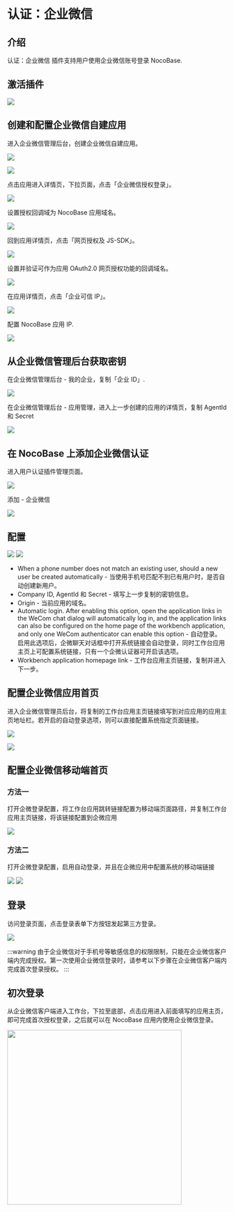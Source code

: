 # 认证：企业微信

<PluginInfo commercial="true" name="auth-wecom"></PluginInfo>

## 介绍

认证：企业微信 插件支持用户使用企业微信账号登录 NocoBase.

## 激活插件

![](https://static-docs.nocobase.com/202406272056962.png)

## 创建和配置企业微信自建应用

进入企业微信管理后台，创建企业微信自建应用。

![](https://static-docs.nocobase.com/202406272101321.png)

![](https://static-docs.nocobase.com/202406272102087.png)

点击应用进入详情页，下拉页面，点击「企业微信授权登录」。

![](https://static-docs.nocobase.com/202406272104655.png)

设置授权回调域为 NocoBase 应用域名。

![](https://static-docs.nocobase.com/202406272105662.png)

回到应用详情页，点击「网页授权及 JS-SDK」。

![](https://static-docs.nocobase.com/202406272107063.png)

设置并验证可作为应用 OAuth2.0 网页授权功能的回调域名。

![](https://static-docs.nocobase.com/202406272107899.png)

在应用详情页，点击「企业可信 IP」。

![](https://static-docs.nocobase.com/202406272108834.png)

配置 NocoBase 应用 IP.

![](https://static-docs.nocobase.com/202406272109805.png)

## 从企业微信管理后台获取密钥

在企业微信管理后台 - 我的企业，复制「企业 ID」.

![](https://static-docs.nocobase.com/202406272111637.png)

在企业微信管理后台 - 应用管理，进入上一步创建的应用的详情页，复制 AgentId 和 Secret

![](https://static-docs.nocobase.com/202406272122322.png)

## 在 NocoBase 上添加企业微信认证

进入用户认证插件管理页面。

![](https://static-docs.nocobase.com/202406272115044.png)

添加 - 企业微信

![](https://static-docs.nocobase.com/202406272115805.png)

## 配置

![](./static/screenshot-wecom-config1.png)
![](./static/screenshot-wecom-config2.png)


- When a phone number does not match an existing user, should a new user be created automatically - 当使用手机号匹配不到已有用户时，是否自动创建新用户。
- Company ID, AgentId 和 Secret - 填写上一步复制的密钥信息。
- Origin - 当前应用的域名。
- Automatic login. After enabling this option, open the application links in the WeCom chat dialog will automatically log in, and the application links can also be configured on the home page of the workbench application, and only one WeCom authenticator can enable this option - 自动登录。启用此选项后，企微聊天对话框中打开系统链接会自动登录，同时工作台应用主页上可配置系统链接，只有一个企微认证器可开启该选项。
- Workbench application homepage link - 工作台应用主页链接，复制并进入下一步。

## 配置企业微信应用首页

进入企业微信管理员后台，将复制的工作台应用主页链接填写到对应应用的应用主页地址栏。若开启的自动登录选项，则可以直接配置系统指定页面链接。

![](https://static-docs.nocobase.com/202406272123631.png)

![](https://static-docs.nocobase.com/202406272123048.png)

## 配置企业微信移动端首页

### 方法一

打开企微登录配置，将工作台应用跳转链接配置为移动端页面路径，并复制工作台应用主页链接，将该链接配置到企微应用

![](./static/screenshot-wecom-config3.png)

### 方法二

打开企微登录配置，启用自动登录，并且在企微应用中配置系统的移动端链接

![](./static/screenshot-wecom-config4.png)
![](./static/screenshot-wecom-config5.png)

## 登录

访问登录页面，点击登录表单下方按钮发起第三方登录。

![](https://static-docs.nocobase.com/202406272124608.png)

:::warning
由于企业微信对于手机号等敏感信息的权限限制，只能在企业微信客户端内完成授权。第一次使用企业微信登录时，请参考以下步骤在企业微信客户端内完成首次登录授权。
:::

## 初次登录

从企业微信客户端进入工作台，下拉至底部，点击应用进入前面填写的应用主页，即可完成首次授权登录，之后就可以在 NocoBase 应用内使用企业微信登录。

<img src="https://static-docs.nocobase.com/202406272131113.png" width="400" />
